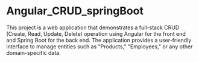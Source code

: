 # Angular_CRUD_springBoot
This project is a web application that demonstrates a full-stack CRUD (Create, Read, Update, Delete) operation using Angular for the front end and Spring Boot for the back end. The application provides a user-friendly interface to manage entities such as "Products," "Employees," or any other domain-specific data. 
